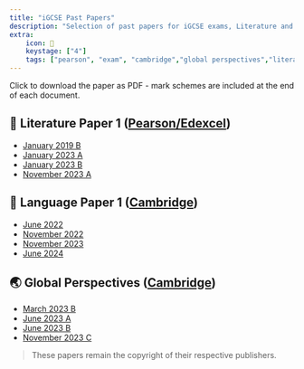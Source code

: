 ```yaml
---
title: "iGCSE Past Papers"
description: "Selection of past papers for iGCSE exams, Literature and Language"
extra:
    icon: 📑
    keystage: ["4"]
    tags: ["pearson", "exam", "cambridge","global perspectives","literature","language"]
---
```


Click to download the paper as PDF - mark schemes are included at the end of each document.

## 📘 Literature Paper 1 ([Pearson/Edexcel](https://qualifications.pearson.com/content/dam/pdf/International%20GCSE/English%20Literature/2016/Specification%20and%20sample%20assessments/international-gcse-english-literature-specification.pdf))

<!-- - [January 2019 A](/files/LitP1-Jan19A.pdf) -->
- [January 2019 B](/files/LitP1-Jan19B.pdf)
- [January 2023 A](/files/LitP1-Jan23A.pdf)
- [January 2023 B](/files/LitP1-Jan23B.pdf)
- [November 2023 A](/files/LitP1-Nov23A.pdf)

## 📝 Language Paper 1 ([Cambridge](https://www.cambridgeinternational.org/programmes-and-qualifications/cambridge-igcse-english-first-language-0500/))

- [June 2022](/files/LangP1-June2022.pdf)
- [November 2022](/files/LangP1-Nov2022.pdf)
- [November 2023](/files/LangP1-Nov23.pdf)
- [June 2024](/files/LangP1-June2024.pdf)
<!-- - [November 2024](/files/LangP1-Nov2024.pdf) -->

## 🌏 Global Perspectives ([Cambridge](https://www.cambridgeinternational.org/programmes-and-qualifications/cambridge-igcse-global-perspectives-0457/))

- [March 2023 B](/files/GP1-March23B.pdf)
- [June 2023 A](/files/GP1-June23A.pdf)
- [June 2023 B](/files/GP1-June23B.pdf)
- [November 2023 C](/files/GP1-Nov23C.pdf)
<!-- - [November 2024 A](/files/GP1-Nov24A.pdf) -->

> [](note) These papers remain the copyright of their respective publishers.
